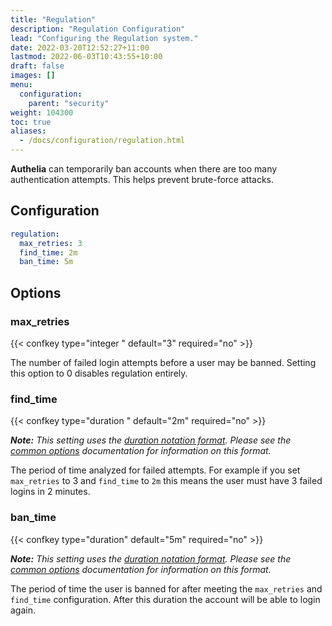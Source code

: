 ```yaml
---
title: "Regulation"
description: "Regulation Configuration"
lead: "Configuring the Regulation system."
date: 2022-03-20T12:52:27+11:00
lastmod: 2022-06-03T10:43:55+10:00
draft: false
images: []
menu:
  configuration:
    parent: "security"
weight: 104300
toc: true
aliases:
  - /docs/configuration/regulation.html
---
```



__Authelia__ can temporarily ban accounts when there are too many
authentication attempts. This helps prevent brute-force attacks.

## Configuration

```yaml
regulation:
  max_retries: 3
  find_time: 2m
  ban_time: 5m
```

## Options

### max_retries

{{< confkey type="integer " default="3" required="no" >}}

The number of failed login attempts before a user may be banned. Setting this option to 0 disables regulation entirely.

### find_time

{{< confkey type="duration " default="2m" required="no" >}}

*__Note:__ This setting uses the [duration notation format](../prologue/common.md#duration-notation-format). Please see
the [common options](../prologue/common.md#duration-notation-format) documentation for information on this format.*

The period of time analyzed for failed attempts. For
example if you set `max_retries` to 3 and `find_time` to `2m` this means the user must have 3 failed logins in
2 minutes.

### ban_time

{{< confkey type="duration" default="5m" required="no" >}}

*__Note:__ This setting uses the [duration notation format](../prologue/common.md#duration-notation-format). Please see
the [common options](../prologue/common.md#duration-notation-format) documentation for information on this format.*

The period of time the user is banned for after meeting the `max_retries` and `find_time` configuration. After this
duration the account will be able to login again.
